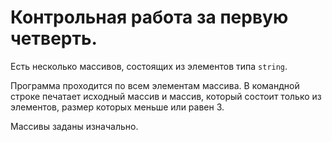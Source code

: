 # Контрольная работа за первую четверть.
Есть несколько массивов, состоящих из элементов типа `string`.

Программа проходится по всем элементам массива. В командной строке печатает исходный массив и массив, который состоит только из элементов, размер которых меньше или равен 3. 

Массивы заданы изначально.
